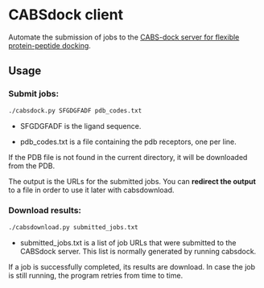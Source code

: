 # CABSdock client

Automate the submission of jobs to the [CABS-dock server for flexible protein-peptide docking](http://biocomp.chem.uw.edu.pl/CABSdock/).

## Usage

### Submit jobs:

```bash
./cabsdock.py SFGDGFADF pdb_codes.txt
```

* SFGDGFADF is the ligand sequence.

* pdb_codes.txt is a file containing the pdb receptors, one per line.

If the PDB file is not found in the current directory, it will be downloaded from the PDB.

The output is the URLs for the submitted jobs.
You can **redirect the output** to a file in order to use it later with cabsdownload.

### Download results:

```bash
./cabsdownload.py submitted_jobs.txt
```

* submitted_jobs.txt is a list of job URLs that were submitted to the CABSdock server.
This list is normally generated by running cabsdock.

If a job is successfully completed, its results are download. In case the job is still running, the program retries from time to time.
